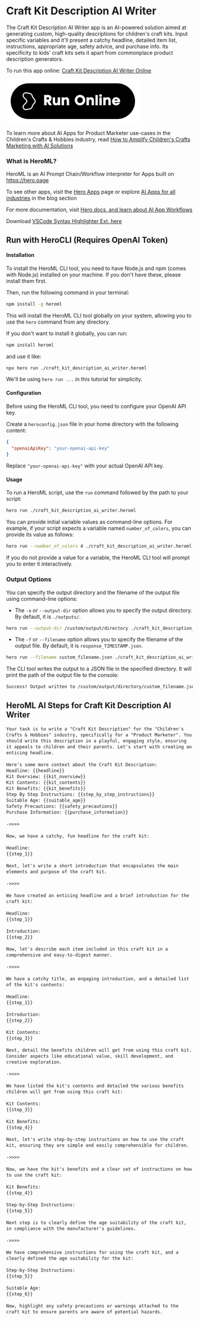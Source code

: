 # Craft Kit Description AI Writer

The Craft Kit Description AI Writer app is an AI-powered solution aimed at generating custom, high-quality descriptions for children's craft kits. Input specific variables and it'll present a catchy headline, detailed item list, instructions, appropriate age, safety advice, and purchase info. Its specificity to kids' craft kits sets it apart from commonplace product description generators.

To run this app online: [Craft Kit Description AI Writer Online](https://hero.page/app/craft-kit-description-ai-writer-ai-powered-child-craft-kit-guide/f2CiGdnm49wmETK41prw)

[![Run Craft Kit Description AI Writer Online](/assets/run.svg)](https://hero.page/app/craft-kit-description-ai-writer-ai-powered-child-craft-kit-guide/f2CiGdnm49wmETK41prw)

To learn more about AI Apps for Product Marketer use-cases in the Children's Crafts & Hobbies industry, read [How to Amplify Children's Crafts Marketing with AI Solutions](https://hero.page/blog/ai/children's-crafts-and-hobbies/how-to-amplify-children's-crafts-marketing-with-ai-solutions/170782)

### What is HeroML?
HeroML is an AI Prompt Chain/Workflow interpreter for Apps built on https://hero.page 

To see other apps, visit the [Hero Apps](https://hero.page/apps) page or explore [AI Apps for all industries](https://hero.page/blog) in the blog section

For more documentation, visit [Hero docs, and learn about AI App Workflows](https://hero.page/tutorials/introduction-to-heroml)

Download [VSCode Syntax Highlighter Ext. here](https://marketplace.visualstudio.com/items?itemName=hero-page.heroml)

## Run with HeroCLI (Requires OpenAI Token)

#### Installation

To install the HeroML CLI tool, you need to have Node.js and npm (comes with Node.js) installed on your machine. If you don't have these, please install them first. 

Then, run the following command in your terminal:

```bash
npm install -g heroml
```

This will install the HeroML CLI tool globally on your system, allowing you to use the `hero` command from any directory.

If you don't want to install it globally, you can run:

```bash
npm install heroml
```

and use it like:

```bash
npx hero run ./craft_kit_description_ai_writer.heroml
```

We'll be using `hero run ...` in this tutorial for simplicity.

#### Configuration

Before using the HeroML CLI tool, you need to configure your OpenAI API key. 

Create a `heroconfig.json` file in your home directory with the following content:

```json
{
  "openaiApiKey": "your-openai-api-key"
}
```

Replace `"your-openai-api-key"` with your actual OpenAI API key.

#### Usage

To run a HeroML script, use the `run` command followed by the path to your script:

```bash
hero run ./craft_kit_description_ai_writer.heroml
```

You can provide initial variable values as command-line options. For example, if your script expects a variable named `number_of_colors`, you can provide its value as follows:

```bash
hero run --number_of_colors 4 ./craft_kit_description_ai_writer.heroml
```

If you do not provide a value for a variable, the HeroML CLI tool will prompt you to enter it interactively.

### Output Options

You can specify the output directory and the filename of the output file using command-line options:

- The `-o` or `--output-dir` option allows you to specify the output directory. By default, it is `./outputs/`.

```bash
hero run --output-dir /custom/output/directory ./craft_kit_description_ai_writer.heroml
```

- The `-f` or `--filename` option allows you to specify the filename of the output file. By default, it is `response_TIMESTAMP.json`.

```bash
hero run --filename custom_filename.json ./craft_kit_description_ai_writer.heroml
```

The CLI tool writes the output to a JSON file in the specified directory. It will print the path of the output file to the console:

```bash
Success! Output written to /custom/output/directory/custom_filename.json
```


## HeroML AI Steps for Craft Kit Description AI Writer
```
Your task is to write a "Craft Kit Description" for the "Children's Crafts & Hobbies" industry, specifically for a "Product Marketer". You should write this description in a playful, engaging style, ensuring it appeals to children and their parents. Let's start with creating an enticing headline.

Here's some more context about the Craft Kit Description:
Headline: {{headline}}
Kit Overview: {{kit_overview}}
Kit Contents: {{kit_contents}}
Kit Benefits: {{kit_benefits}}
Step By Step Instructions: {{step_by_step_instructions}}
Suitable Age: {{suitable_age}}
Safety Precautions: {{safety_precautions}}
Purchase Information: {{purchase_information}}

->>>>

Now, we have a catchy, fun headline for the craft kit:

Headline:
{{step_1}}

Next, let's write a short introduction that encapsulates the main elements and purpose of the craft kit.

->>>>

We have created an enticing headline and a brief introduction for the craft kit:

Headline:
{{step_1}}

Introduction:
{{step_2}}

Now, let's describe each item included in this craft kit in a comprehensive and easy-to-digest manner.

->>>>

We have a catchy title, an engaging introduction, and a detailed list of the kit's contents:

Headline:
{{step_1}}

Introduction:
{{step_2}}

Kit Contents:
{{step_3}}

Next, detail the benefits children will get from using this craft kit. Consider aspects like educational value, skill development, and creative exploration.

->>>>

We have listed the kit's contents and detailed the various benefits children will get from using this craft kit:

Kit Contents:
{{step_3}}

Kit Benefits:
{{step_4}}

Next, let's write step-by-step instructions on how to use the craft kit, ensuring they are simple and easily comprehensible for children.

->>>>

Now, we have the kit's benefits and a clear set of instructions on how to use the craft kit:

Kit Benefits:
{{step_4}}

Step-by-Step Instructions:
{{step_5}}

Next step is to clearly define the age suitability of the craft kit, in compliance with the manufacturer's guidelines.

->>>>

We have comprehensive instructions for using the craft kit, and a clearly defined the age suitability for the kit:

Step-by-Step Instructions:
{{step_5}}

Suitable Age:
{{step_6}}

Now, highlight any safety precautions or warnings attached to the craft kit to ensure parents are aware of potential hazards.


```


